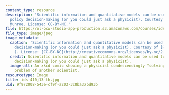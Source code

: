 ```yaml
---
content_type: resource
description: 'Scientific information and quantitative models can be used to inform
  policy decision-making (or you could just ask a physicist). Courtesy of Randall
  Munroe. License: CC-BY-NC.'
file: https://ol-ocw-studio-app-production.s3.amazonaws.com/courses/ids-410j-modeling-and-assessment-for-policy-spring-2013/9f972008543ecf9fa2033c8ba37bd93b_ids-410j13-th.jpg
file_type: image/jpeg
image_metadata:
  caption: 'Scientific information and quantitative models can be used to inform policy
    decision-making (or you could just ask a physicist). Courtesy of [Randall Munroe](http://xkcd.com/793/
    ). License: [CC-BY-NC](http://creativecommons.org/licenses/by-nc/2.5/).'
  credit: Scientific information and quantitative models can be used to inform policy
    decision-making (or you could just ask a physicist).
  image-alt: An xkcd comic showing a physicist condescendingly "solving" a complicated
    problem of another scientist.
resourcetype: Image
title: ids-410j13-th.jpg
uid: 9f972008-543e-cf9f-a203-3c8ba37bd93b
---
```

